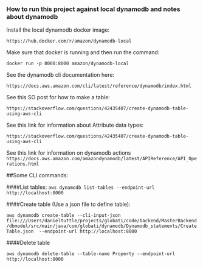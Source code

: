### How to run this project against local dynamodb and notes about dynamodb

Install the local dynamodb docker image:

`https://hub.docker.com/r/amazon/dynamodb-local`

Make sure that docker is running and then run the command:

`docker run -p 8000:8000 amazon/dynamodb-local`

See the dynamodb cli documentation here:

`https://docs.aws.amazon.com/cli/latest/reference/dynamodb/index.html`

See this SO post for how to make a table:

`https://stackoverflow.com/questions/42435407/create-dynamodb-table-using-aws-cli`


See this link for information about Attribute data types:

`https://stackoverflow.com/questions/42435407/create-dynamodb-table-using-aws-cli `

See this link for information on dynamodb actions
`https://docs.aws.amazon.com/amazondynamodb/latest/APIReference/API_Operations.html`

##Some CLI commands:

####List tables: 
`aws dynamodb list-tables --endpoint-url http://localhost:8000`

####Create table (Use a json file to define table):

`aws dynamodb create-table --cli-input-json file:///Users/danieltuttle/projects/globati/code/backend/MasterBackend/dbmodel/src/main/java/com/globati/dynamodb/Dynamodb_statements/CreateTable.json  --endpoint-url http://localhost:8000`

####Delete table

`aws dynamodb delete-table --table-name Property --endpoint-url http://localhost:8000`

